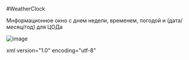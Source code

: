 #WeatherClock

<!--Инфо блок-->
Мнформационное окно с днем недели, временем, погодой и (дата/месяц/год) для ЦОДа

![image](https://github.com/user-attachments/assets/2582a66c-3db5-4b27-9f50-9ad3947242e2)

<!--Версия-->
xml version="1.0"
encoding="utf-8"

